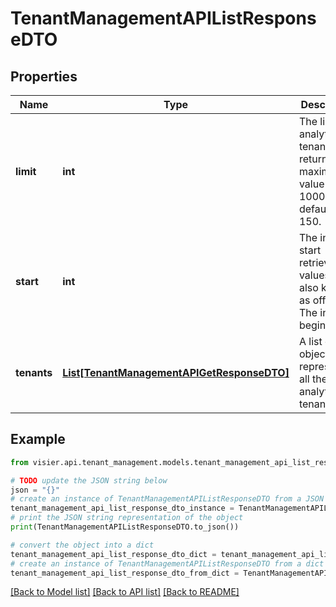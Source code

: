 # TenantManagementAPIListResponseDTO


## Properties

Name | Type | Description | Notes
------------ | ------------- | ------------- | -------------
**limit** | **int** | The limit of analytic tenants to return. The maximum value is 1000. The default is 150. | [optional] 
**start** | **int** | The index to start retrieving values from, also known as offset. The index begins at 0. | [optional] 
**tenants** | [**List[TenantManagementAPIGetResponseDTO]**](TenantManagementAPIGetResponseDTO.md) | A list of objects representing all the analytic tenants. | [optional] 

## Example

```python
from visier.api.tenant_management.models.tenant_management_api_list_response_dto import TenantManagementAPIListResponseDTO

# TODO update the JSON string below
json = "{}"
# create an instance of TenantManagementAPIListResponseDTO from a JSON string
tenant_management_api_list_response_dto_instance = TenantManagementAPIListResponseDTO.from_json(json)
# print the JSON string representation of the object
print(TenantManagementAPIListResponseDTO.to_json())

# convert the object into a dict
tenant_management_api_list_response_dto_dict = tenant_management_api_list_response_dto_instance.to_dict()
# create an instance of TenantManagementAPIListResponseDTO from a dict
tenant_management_api_list_response_dto_from_dict = TenantManagementAPIListResponseDTO.from_dict(tenant_management_api_list_response_dto_dict)
```
[[Back to Model list]](../README.md#documentation-for-models) [[Back to API list]](../README.md#documentation-for-api-endpoints) [[Back to README]](../README.md)


